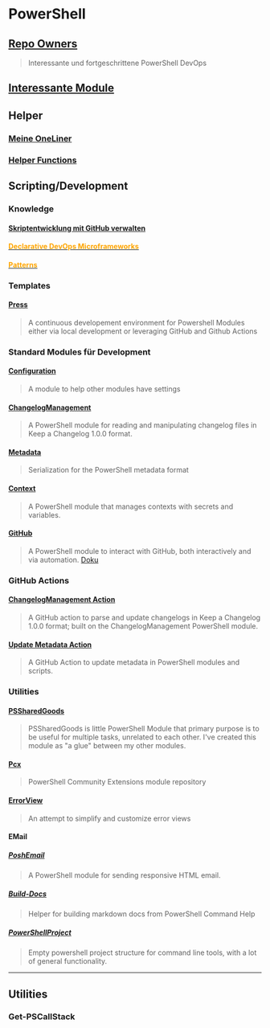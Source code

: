 # PowerShell

## [Repo Owners](<Links/PSGHRepoOwners>)
> Interessante und fortgeschrittene PowerShell DevOps

## [Interessante Module](<Links/PSModules.md>)

## Helper

### [Meine OneLiner](<Links/PSMyOneliners.md>)

### [Helper Functions](<Links/PSHelperFunctions.md>)

## Scripting/Development

### Knowledge

#### [Skriptentwicklung mit GitHub verwalten](Links/Github%20Workflow.md)

#### [<span style="color:orange;">Declarative DevOps Microframeworks</span>](<Knowledge/PowerShell/01_Development/index.md>)

#### [<span style="color:orange;">Patterns</span>](<Knowledge/PowerShell/Patterns/index.md>)

### Templates

#### [Press](https://github.com/JustinGrote/Press)
> A continuous developement environment for Powershell Modules either via local development or leveraging GitHub and Github Actions

### Standard Modules für Development

#### [Configuration](https://github.com/PoshCode/Configuration)
> A module to help other modules have settings

#### [ChangelogManagement](https://github.com/natescherer/ChangelogManagement)
> A PowerShell module for reading and manipulating changelog files in Keep a Changelog 1.0.0 format.

#### [Metadata](https://github.com/PoshCode/Metadata)
> Serialization for the PowerShell metadata format

#### [Context](https://github.com/PSModule/Context)
> A PowerShell module that manages contexts with secrets and variables.

#### [GitHub](https://github.com/PSModule/GitHub)
> A PowerShell module to interact with GitHub, both interactively and via automation.
> [Doku](https://psmodule.io/GitHub/)

### GitHub Actions

#### [ChangelogManagement Action](https://github.com/natescherer/changelog-management-action)
> A GitHub action to parse and update changelogs in Keep a Changelog 1.0.0 format; built on the ChangelogManagement PowerShell module.

#### [Update Metadata Action](https://github.com/natescherer/update-powershell-metadata-action)
> A GitHub Action to update metadata in PowerShell modules and scripts.

### Utilities

#### [PSSharedGoods](https://github.com/EvotecIT/PSSharedGoods)
> PSSharedGoods is little PowerShell Module that primary purpose is to be useful for multiple tasks, unrelated to each other. I've created this module as "a glue" between my other modules.

#### [Pcx](https://github.com/Pscx/Pscx)
> PowerShell Community Extensions module repository

#### [ErrorView](https://github.com/PoshCode/ErrorView)
> An attempt to simplify and customize error views

#### EMail

##### [PoshEmail](https://github.com/natescherer/PoshEmail)
> A PowerShell module for sending responsive HTML email.

##### [Build-Docs](https://github.com/cdhunt/Build-Docs)
> Helper for building markdown docs from PowerShell Command Help

##### [PowerShellProject](https://github.com/wbrandenburger/PowerShellProject/tree/master)
> Empty powershell project structure for command line tools, with a lot of general functionality.

---

## Utilities

### Get-PSCallStack
